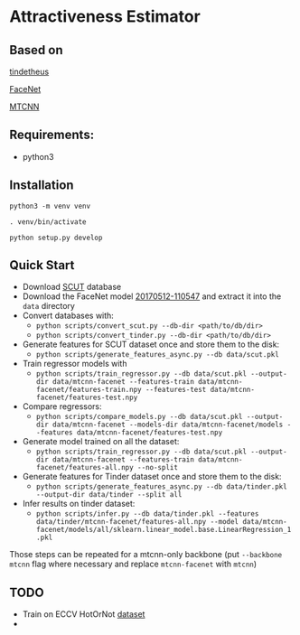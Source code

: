 # Attractiveness Estimator

## Based on

[tindetheus](https://github.com/cjekel/tindetheus)

[FaceNet](https://github.com/davidsandberg/facenet)

[MTCNN](https://github.com/ipazc/mtcnn)

## Requirements:

- python3

## Installation

`python3 -m venv venv`

`. venv/bin/activate`

`python setup.py develop`

## Quick Start

- Download [SCUT](https://github.com/HCIILAB/SCUT-FBP5500-Database-Release) database
- Download the FaceNet model [20170512-110547](https://drive.google.com/file/d/0B5MzpY9kBtDVZ2RpVDYwWmxoSUk/edit) and extract it into the `data` directory
- Convert databases with:
  - `python scripts/convert_scut.py --db-dir <path/to/db/dir>`
  - `python scripts/convert_tinder.py --db-dir <path/to/db/dir>`
- Generate features for SCUT dataset once and store them to the disk:
  - `python scripts/generate_features_async.py --db data/scut.pkl`
- Train regressor models with
  - `python scripts/train_regressor.py --db data/scut.pkl --output-dir data/mtcnn-facenet --features-train data/mtcnn-facenet/features-train.npy --features-test data/mtcnn-facenet/features-test.npy`
- Compare regressors:
  - `python scripts/compare_models.py --db data/scut.pkl --output-dir data/mtcnn-facenet --models-dir data/mtcnn-facenet/models --features data/mtcnn-facenet/features-test.npy`
- Generate model trained on all the dataset:
  - `python scripts/train_regressor.py --db data/scut.pkl --output-dir data/mtcnn-facenet --features-train data/mtcnn-facenet/features-all.npy --no-split`
- Generate features for Tinder dataset once and store them to the disk:
  - `python scripts/generate_features_async.py --db data/tinder.pkl --output-dir data/tinder --split all`
- Infer results on tinder dataset:
  - `python scripts/infer.py --db data/tinder.pkl --features data/tinder/mtcnn-facenet/features-all.npy --model data/mtcnn-facenet/models/all/sklearn.linear_model.base.LinearRegression_1.pkl`

Those steps can be repeated for a mtcnn-only backbone (put `--backbone mtcnn` flag where necessary and replace `mtcnn-facenet` with `mtcnn`)

## TODO

- Train on ECCV HotOrNot [dataset](https://www.researchgate.net/publication/261595808_Female_Facial_Beauty_Dataset_ECCV2010_v10)
- 

